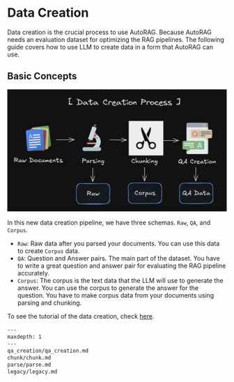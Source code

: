 # Data Creation

Data creation is the crucial process to use AutoRAG. Because AutoRAG needs an evaluation dataset for optimizing the RAG pipelines.
The following guide covers how to use LLM to create data in a form that AutoRAG can use.

## Basic Concepts

![Data Creation Pipeline](../_static/data_creation_pipeline.png)

In this new data creation pipeline, we have three schemas. `Raw`, `QA`, and `Corpus`.

- `Raw`: Raw data after you parsed your documents. You can use this data to create `Corpus` data.
- `QA`: Question and Answer pairs. The main part of the dataset. You have to write a great question and answer pair for evaluating the RAG pipeline accurately.
- `Corpus`: The corpus is the text data that the LLM will use to generate the answer.
You can use the corpus to generate the answer for the question.
You have to make corpus data from your documents using parsing and chunking.

To see the tutorial of the data creation, check [here](tutorial.md).

```{toctree}
---
maxdepth: 1
---
qa_creation/qa_creation.md
chunk/chunk.md
parse/parse.md
legacy/legacy.md
```
